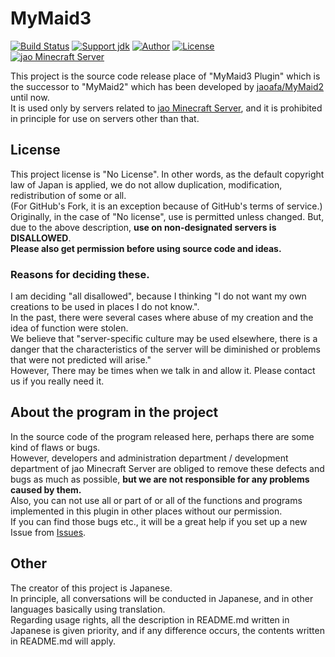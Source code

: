 # MyMaid3

[![Build Status](https://travis-ci.org/jaoafa/MyMaid3.svg?branch=master)](https://travis-ci.org/jaoafa/MyMaid3)
[![Support jdk](https://img.shields.io/badge/Support%20jdk-oraclejdk8-red.svg)](https://img.shields.io)
[![Author](https://img.shields.io/badge/Author%20MinecraftID-mine__book000-orange.svg)](https://img.shields.io)
[![License](https://img.shields.io/badge/license-None-yellow.svg)](https://img.shields.io)  
[![jao Minecraft Server](https://raw.githubusercontent.com/jaoafa/jao-Minecraft-Server/master/logo/new_logo-421x97.png)](https://jaoafa.com)

This project is the source code release place of "MyMaid3 Plugin" which is the successor to "MyMaid2" which has been developed by [jaoafa/MyMaid2](https://github.com/jaoafa/MyMaid2) until now.  
It is used only by servers related to [jao Minecraft Server](https://jaoafa.com/), and it is prohibited in principle for use on servers other than that.

## License

This project license is "No License". In other words, as the default copyright law of Japan is applied, we do not allow duplication, modification, redistribution of some or all.  
(For GitHub's Fork, it is an exception because of GitHub's terms of service.)  
Originally, in the case of "No license", use is permitted unless changed. But, due to the above description, **use on non-designated servers is DISALLOWED**.  
**Please also get permission before using source code and ideas.**

### Reasons for deciding these.

I am deciding "all disallowed", because I thinking "I do not want my own creations to be used in places I do not know.".  
In the past, there were several cases where abuse of my creation and the idea of ​​function were stolen.  
We believe that "server-specific culture may be used elsewhere, there is a danger that the characteristics of the server will be diminished or problems that were not predicted will arise."  
However, There may be times when we talk in and allow it. Please contact us if you really need it.

## About the program in the project

In the source code of the program released here, perhaps there are some kind of flaws or bugs.  
However, developers and administration department / development department of jao Minecraft Server are obliged to remove these defects and bugs as much as possible, **but we are not responsible for any problems caused by them.**  
Also, you can not use all or part of or all of the functions and programs implemented in this plugin in other places without our permission.  
If you can find those bugs etc., it will be a great help if you set up a new Issue from [Issues](./issues).

## Other

The creator of this project is Japanese.  
In principle, all conversations will be conducted in Japanese, and in other languages ​​basically using translation.  
Regarding usage rights, all the description in README.md written in Japanese is given priority, and if any difference occurs, the contents written in README.md will apply.
